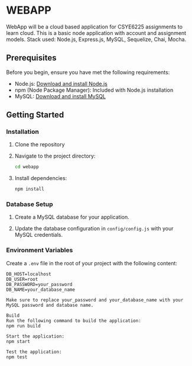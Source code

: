 # WEBAPP
WebApp will be a cloud based application for CSYE6225 assignments to learn cloud. This is a basic node application with account and assignment models. Stack used: Node.js, Express.js, MySQL, Sequelize, Chai, Mocha.

## Prerequisites

Before you begin, ensure you have met the following requirements:

- Node.js: [Download and install Node.js](https://nodejs.org/)
- npm (Node Package Manager): Included with Node.js installation
- MySQL: [Download and install MySQL](https://dev.mysql.com/downloads/)

## Getting Started

### Installation

1. Clone the repository

2. Navigate to the project directory:

    ```bash
    cd webapp
    ```

3. Install dependencies:

    ```bash
    npm install
    ```

### Database Setup

1. Create a MySQL database for your application.

2. Update the database configuration in `config/config.js` with your MySQL credentials.

### Environment Variables

Create a `.env` file in the root of your project with the following content:

```plaintext
DB_HOST=localhost
DB_USER=root
DB_PASSWORD=your_password
DB_NAME=your_database_name

Make sure to replace your_password and your_database_name with your MySQL password and database name.

Build
Run the following command to build the application:
npm run build

Start the application:
npm start

Test the application:
npm test